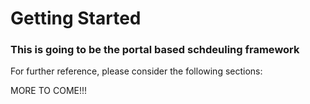 # Getting Started

### This is going to be the portal based schdeuling framework
For further reference, please consider the following sections:

MORE TO COME!!!

